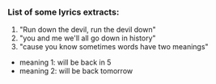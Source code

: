 ### List of some lyrics extracts:
1. "Run down the devil, run the devil down"
1. "you and me we'll all go down in history"
1. "cause you know sometimes words have two meanings"
  * meaning 1: will be back in 5
  * meaning 2: will be back tomorrow
